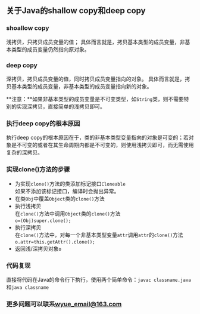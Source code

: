 ## 关于Java的shallow copy和deep copy
### shoallow copy
浅拷贝，只拷贝成员变量的值；
具体而言就是，拷贝基本类型的成员变量，非基本类型的成员变量仍然指向原对象。
### deep copy
深拷贝，拷贝成员变量的值，同时拷贝成员变量指向的对象。
具体而言就是，拷贝基本类型的成员变量，非基本类型的成员变量指向新的对象。

**注意：**如果非基本类型的成员变量是不可变类型，如`String`类，则不需要特别的实现深拷贝，直接简单的浅拷贝即可。

### 执行deep copy的根本原因
执行deep copy的根本原因在于，类的非基本类型变量指向的对象是可变的；若对象是不可变的或者在其生命周期内都是不可变的，则使用浅拷贝即可，而无需使用复杂的深拷贝。

### 实现clone()方法的步骤
* 为实现`clone()`方法的类添加标记接口`Cloneable`
<br>如果不添加该标记接口，编译时会抛出异常。
* 在类`Obj`中覆盖`Object`类的`clone()`方法
* 执行浅拷贝
<br>在`clone()`方法中调用`Object`类的`clone()`方法 <br> `o=(Obj)super.clone();`
* 执行深拷贝
<br>在`clone()`方法中，对每一个非基本类型变量`attr`调用`attr`的`clone()`方法  <br>
`o.attr=this.getAttr().clone();`
* 返回浅/深拷贝对象`o`

### 代码复现
直接将代码在Java的命令行下执行，使用两个简单命令：`javac classname.java`和`java classname`

### 更多问题可以联系[wyue_email@163.com](wyue_email@163.com)
